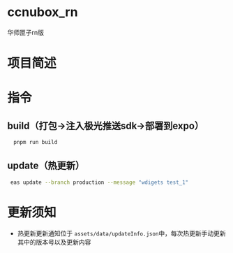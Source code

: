 # ccnubox_rn
华师匣子rn版

# 项目简述


# 指令
## build（打包->注入极光推送sdk->部署到expo）
```bash
  pnpm run build
```
## update（热更新）
```bash
 eas update --branch production --message "wdigets test_1"

```
# 更新须知
- 热更新更新通知位于 `assets/data/updateInfo.json`中，每次热更新手动更新其中的版本号以及更新内容
